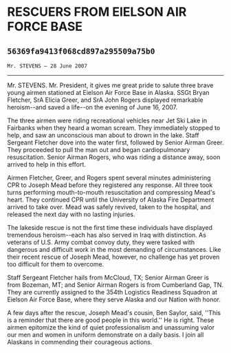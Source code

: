 # RESCUERS FROM EIELSON AIR FORCE BASE
## `56369fa9413f068cd897a295509a75b0`
`Mr. STEVENS — 28 June 2007`

---


Mr. STEVENS. Mr. President, it gives me great pride to salute three 
brave young airmen stationed at Eielson Air Force Base in Alaska. SSGt 
Bryan Fletcher, SrA Elicia Greer, and SrA John Rogers displayed 
remarkable heroism--and saved a life--on the evening of June 16, 2007.

The three airmen were riding recreational vehicles near Jet Ski Lake 
in Fairbanks when they heard a woman scream. They immediately stopped 
to help, and saw an unconscious man about to drown in the lake. Staff 
Sergeant Fletcher dove into the water first, followed by Senior Airman 
Greer. They proceeded to pull the man out and began cardiopulmonary 
resuscitation. Senior Airman Rogers, who was riding a distance away, 
soon arrived to help in this effort.

Airmen Fletcher, Greer, and Rogers spent several minutes 
administering CPR to Joseph Mead before they registered any response. 
All three took turns performing mouth-to-mouth resuscitation and 
compressing Mead's heart. They continued CPR until the University of 
Alaska Fire Department arrived to take over. Mead was safely revived, 
taken to the hospital, and released the next day with no lasting 
injuries.

The lakeside rescue is not the first time these individuals have 
displayed tremendous heroism--each has also served in Iraq with 
distinction. As veterans of U.S. Army combat convoy duty, they were 
tasked with dangerous and difficult work in the most demanding of 
circumstances. Like their recent rescue of Joseph Mead, however, no 
challenge has yet proven too difficult for them to overcome.

Staff Sergeant Fletcher hails from McCloud, TX; Senior Airman Greer 
is from Bozeman, MT; and Senior Airman Rogers is from Cumberland Gap, 
TN. They are currently assigned to the 354th Logistics Readiness 
Squadron at Eielson Air Force Base, where they serve Alaska and our 
Nation with honor.

A few days after the rescue, Joseph Mead's cousin, Ben Saylor, said, 
''This is a reminder that there are good people in this world.'' He is 
right. These airmen epitomize the kind of quiet professionalism and 
unassuming valor our men and women in uniform demonstrate on a daily 
basis. I join all Alaskans in commending their courageous actions.
